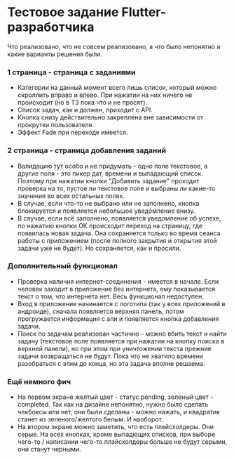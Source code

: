 # Тестовое задание Flutter-разработчика

Что реализовано, что не совсем реализовано, а что было непонятно и
какие варианты решения были.

### 1 страница - страница с заданиями

- Категории на данный момент всего лишь список, который можно скроллить
  вправо и влево. При нажатии на них ничего не происходит (но в ТЗ пока что и не просят).
- Список задач, как и должен, приходит с API.
- Кнопка снизу действительно закреплена вне зависимости от прокрутки пользователя.
- Эффект Fade при переходе имеется.

### 2 страница - страница добавления заданий

- Валидацию тут особо и не придумать - одно поле текстовое, а другие поля - это пикер дат, времени и
  выпадающий список. Поэтому при нажатии кнопки "Добавить задание" проходит проверка на то, пустое ли
  текстовое поле и выбраны ли какие-то значения во всех остальных полях.
- В случае, если что-то не выбрано или не заполнено, кнопка блокируется и появляется небольшое
  уведомление внизу.
- В случае, если всё заполнено, появляется уведомление об успехе,
  по нажатию кнопки ОК происходит переход на страницу, где появилась новая задача.
  Она сохраняется только во время сеанса работы с приложением (после полного закрытия и открытия этой задачи уже не
  будет).
  Но сохраняется, как и просили.

### Дополнительный функционал

- Проверка наличия интернет-соединения - имеется в начале.
  Если человек заходит в приложение без интернета, ему показывается
  текст о том, что интернета нет. Весь функционал недоступен.
- Вход в приложение начинается с логотипа (так у всех приложений в андроиде),
  сначала появляется верхняя панель, потом прогружается информация с апи и появляется кнопка добавления задачи.
- Поиск по задачам реализован частично - можно вбить текст и найти задачу (текстовое поле появляется при нажатии на
  кнопку поиска в верхней панели), но при этом при уничтожении текста прежние задачи возвращаться не будут. Пока что не
  хватило времени разобраться с этим до конца, но эта задача вполне решаема.

### Ещё немного фич

- На первом экране желтый цвет - статус pending, зеленый цвет - completed.
  Так как на дизайне непонятно, нужно было сделать чекбоксы или нет, они были сделаны - можно нажать, и квадратик станет
  из зеленого/желтого белым. И наоборот.
- На втором экране можно заметить, что есть плейсхолдеры. Они серые. На всех кнопках, кроме выпадющих списков, при
  выборе чего-то / написании чего-то плэйсхолдеры больше не будут серыми, они станут черными.